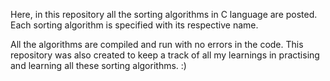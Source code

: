 Here, in this repository 
all the sorting algorithms in C language are posted.
Each sorting algorithm is specified with its respective name.  

All the algorithms are compiled and run with no errors in the code.
This repository was also created to keep a track of all my learnings 
in practising and learning all these sorting algorithms. :)



